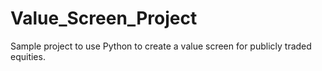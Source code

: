 # Value_Screen_Project
Sample project to use Python to create a value screen for publicly traded equities. 
